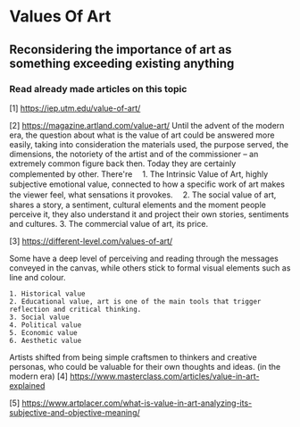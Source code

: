 # Values Of Art
## Reconsidering the importance of art as something exceeding existing anything

### Read already made articles on this topic

[1] https://iep.utm.edu/value-of-art/

[2] https://magazine.artland.com/value-art/
    Until the advent of the modern era, the question about what is the value of art could be answered more easily, taking into consideration the materials used, the purpose served, the dimensions, the notoriety of the artist and of the commissioner – an extremely common figure back then.
    Today they are certainly complemented by other.
    There're
　1. The Intrinsic Value of Art, highly subjective emotional value, connected to how a specific work of art makes the viewer feel, what sensations it provokes.
　2. The social value of art, shares a story, a sentiment, cultural elements and the moment people perceive it, they also understand it and project their own stories, sentiments and cultures.
 3. The commercial value of art, its price.

[3] https://different-level.com/values-of-art/

Some have a deep level of perceiving and reading through the messages conveyed in the canvas, while others stick to formal visual elements such as line and colour.

    1. Historical value
    2. Educational value, art is one of the main tools that trigger reflection and critical thinking.
    3. Social value
    4. Political value
    5. Economic value
    6. Aesthetic value
Artists shifted from being simple craftsmen to thinkers and creative personas, who could be valuable for their own thoughts and ideas. (in the modern era)
[4] https://www.masterclass.com/articles/value-in-art-explained


[5] https://www.artplacer.com/what-is-value-in-art-analyzing-its-subjective-and-objective-meaning/
